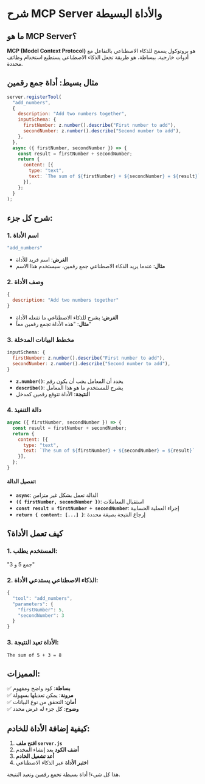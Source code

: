 # شرح MCP Server والأداة البسيطة

## ما هو MCP Server؟

**MCP (Model Context Protocol)** هو بروتوكول يسمح للذكاء الاصطناعي بالتفاعل مع أدوات خارجية. ببساطة، هو طريقة تجعل الذكاء الاصطناعي يستطيع استخدام وظائف محددة.

## مثال بسيط: أداة جمع رقمين

```javascript
server.registerTool(
  "add_numbers",
  {
    description: "Add two numbers together",
    inputSchema: {
      firstNumber: z.number().describe("First number to add"),
      secondNumber: z.number().describe("Second number to add"),
    },
  },
  async ({ firstNumber, secondNumber }) => {
    const result = firstNumber + secondNumber;
    return {
      content: [{ 
        type: "text", 
        text: `The sum of ${firstNumber} + ${secondNumber} = ${result}` 
      }],
    };
  }
);
```

## شرح كل جزء:

### 1. اسم الأداة
```javascript
"add_numbers"
```
- **الغرض**: اسم فريد للأداة
- **مثال**: عندما يريد الذكاء الاصطناعي جمع رقمين، سيستخدم هذا الاسم

### 2. وصف الأداة
```javascript
{
  description: "Add two numbers together"
}
```
- **الغرض**: يشرح للذكاء الاصطناعي ما تفعله الأداة
- **مثال**: "هذه الأداة تجمع رقمين معاً"

### 3. مخطط البيانات المدخلة
```javascript
inputSchema: {
  firstNumber: z.number().describe("First number to add"),
  secondNumber: z.number().describe("Second number to add"),
}
```
- **`z.number()`**: يحدد أن المعامل يجب أن يكون رقم
- **`describe()`**: يشرح للمستخدم ما هو هذا المعامل
- **النتيجة**: الأداة تتوقع رقمين كمدخل

### 4. دالة التنفيذ
```javascript
async ({ firstNumber, secondNumber }) => {
  const result = firstNumber + secondNumber;
  return {
    content: [{ 
      type: "text", 
      text: `The sum of ${firstNumber} + ${secondNumber} = ${result}` 
    }],
  };
}
```

#### تفصيل الدالة:
- **`async`**: الدالة تعمل بشكل غير متزامن
- **`({ firstNumber, secondNumber })`**: استقبال المعاملات
- **`const result = firstNumber + secondNumber`**: إجراء العملية الحسابية
- **`return { content: [...] }`**: إرجاع النتيجة بصيغة محددة

## كيف تعمل الأداة؟

### 1. المستخدم يطلب:
"جمع 5 و 3"

### 2. الذكاء الاصطناعي يستدعي الأداة:
```javascript
{
  "tool": "add_numbers",
  "parameters": {
    "firstNumber": 5,
    "secondNumber": 3
  }
}
```

### 3. الأداة تعيد النتيجة:
```
The sum of 5 + 3 = 8
```

## المميزات:

✅ **بساطة**: كود واضح ومفهوم  
✅ **مرونة**: يمكن تعديلها بسهولة  
✅ **أمان**: التحقق من نوع البيانات  
✅ **وضوح**: كل جزء له غرض محدد  

## كيفية إضافة الأداة للخادم:

1. **افتح ملف `server.js`**
2. **أضف الكود** بعد إنشاء المخدم
3. **أعد تشغيل الخادم**
4. **اختبر الأداة** عبر الذكاء الاصطناعي

هذا كل شيء! أداة بسيطة تجمع رقمين وتعيد النتيجة.
